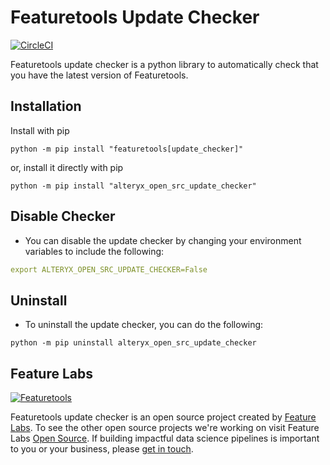 # Featuretools Update Checker
[![CircleCI](https://circleci.com/gh/FeatureLabs/alteryx_open_src_update_checker.svg?style=svg)](https://circleci.com/gh/FeatureLabs/alteryx_open_src_update_checker)

Featuretools update checker is a python library to automatically check that you have the latest version of Featuretools.
## Installation
Install with pip
```shell
python -m pip install "featuretools[update_checker]"
```
or, install it directly with pip
```shell
python -m pip install "alteryx_open_src_update_checker"
```

## Disable Checker
- You can disable the update checker by changing your environment variables to include the following:
```yaml
export ALTERYX_OPEN_SRC_UPDATE_CHECKER=False
```

## Uninstall
- To uninstall the update checker, you can do the following:
```shell
python -m pip uninstall alteryx_open_src_update_checker
```

## Feature Labs
<a href="https://www.featurelabs.com/">
    <img src="http://www.featurelabs.com/wp-content/uploads/2017/12/logo.png" alt="Featuretools" />
</a>

Featuretools update checker is an open source project created by [Feature Labs](https://www.featurelabs.com/). To see the other open source projects we're working on visit Feature Labs [Open Source](https://www.featurelabs.com/open). If building impactful data science pipelines is important to you or your business, please [get in touch](https://www.featurelabs.com/contact/).
